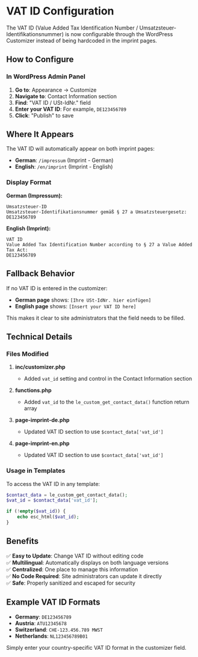 # VAT ID Configuration

The VAT ID (Value Added Tax Identification Number / Umsatzsteuer-Identifikationsnummer) is now configurable through the WordPress Customizer instead of being hardcoded in the imprint pages.

## How to Configure

### In WordPress Admin Panel

1. **Go to**: Appearance → Customize
2. **Navigate to**: Contact Information section
3. **Find**: "VAT ID / USt-IdNr." field
4. **Enter your VAT ID**: For example, `DE123456789`
5. **Click**: "Publish" to save

## Where It Appears

The VAT ID will automatically appear on both imprint pages:
- **German**: `/impressum` (Imprint - German)
- **English**: `/en/imprint` (Imprint - English)

### Display Format

**German (Impressum):**
```
Umsatzsteuer-ID
Umsatzsteuer-Identifikationsnummer gemäß § 27 a Umsatzsteuergesetz:
DE123456789
```

**English (Imprint):**
```
VAT ID
Value Added Tax Identification Number according to § 27 a Value Added Tax Act:
DE123456789
```

## Fallback Behavior

If no VAT ID is entered in the customizer:
- **German page** shows: `[Ihre USt-IdNr. hier einfügen]`
- **English page** shows: `[Insert your VAT ID here]`

This makes it clear to site administrators that the field needs to be filled.

## Technical Details

### Files Modified

1. **inc/customizer.php**
   - Added `vat_id` setting and control in the Contact Information section

2. **functions.php**
   - Added `vat_id` to the `le_custom_get_contact_data()` function return array

3. **page-imprint-de.php**
   - Updated VAT ID section to use `$contact_data['vat_id']`

4. **page-imprint-en.php**
   - Updated VAT ID section to use `$contact_data['vat_id']`

### Usage in Templates

To access the VAT ID in any template:

```php
$contact_data = le_custom_get_contact_data();
$vat_id = $contact_data['vat_id'];

if (!empty($vat_id)) {
    echo esc_html($vat_id);
}
```

## Benefits

✅ **Easy to Update**: Change VAT ID without editing code  
✅ **Multilingual**: Automatically displays on both language versions  
✅ **Centralized**: One place to manage this information  
✅ **No Code Required**: Site administrators can update it directly  
✅ **Safe**: Properly sanitized and escaped for security  

## Example VAT ID Formats

- **Germany**: `DE123456789`
- **Austria**: `ATU12345678`
- **Switzerland**: `CHE-123.456.789 MWST`
- **Netherlands**: `NL123456789B01`

Simply enter your country-specific VAT ID format in the customizer field.

